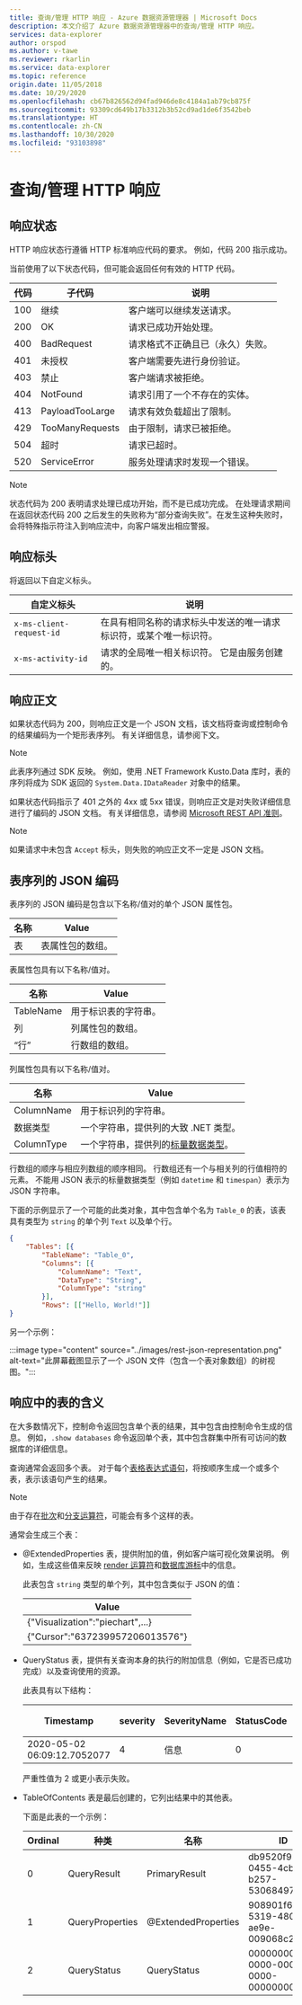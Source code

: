 ```yaml
---
title: 查询/管理 HTTP 响应 - Azure 数据资源管理器 | Microsoft Docs
description: 本文介绍了 Azure 数据资源管理器中的查询/管理 HTTP 响应。
services: data-explorer
author: orspod
ms.author: v-tawe
ms.reviewer: rkarlin
ms.service: data-explorer
ms.topic: reference
origin.date: 11/05/2018
ms.date: 10/29/2020
ms.openlocfilehash: cb67b826562d94fad946de8c4184a1ab79cb875f
ms.sourcegitcommit: 93309cd649b17b3312b3b52cd9ad1de6f3542beb
ms.translationtype: HT
ms.contentlocale: zh-CN
ms.lasthandoff: 10/30/2020
ms.locfileid: "93103898"
---
```

# <a name="querymanagement-http-response"></a>查询/管理 HTTP 响应

## <a name="response-status"></a>响应状态

HTTP 响应状态行遵循 HTTP 标准响应代码的要求。
例如，代码 200 指示成功。 

当前使用了以下状态代码，但可能会返回任何有效的 HTTP 代码。

|代码|子代码        |说明                                    |
|----|---------------|-----------------------------------------------|
|100 |继续       |客户端可以继续发送请求。       |
|200 |OK             |请求已成功开始处理。       |
|400 |BadRequest     |请求格式不正确且已（永久）失败。|
|401 |未授权   |客户端需要先进行身份验证。            |
|403 |禁止      |客户端请求被拒绝。                      |
|404 |NotFound       |请求引用了一个不存在的实体。      |
|413 |PayloadTooLarge|请求有效负载超出了限制。               |
|429 |TooManyRequests|由于限制，请求已被拒绝。 |
|504 |超时        |请求已超时。                         |
|520 |ServiceError   |服务处理请求时发现一个错误。|

> [!NOTE]
> 状态代码为 200 表明请求处理已成功开始，而不是已成功完成。
> 在处理请求期间在返回状态代码 200 之后发生的失败称为“部分查询失败”。在发生这种失败时，会将特殊指示符注入到响应流中，向客户端发出相应警报。

## <a name="response-headers"></a>响应标头

将返回以下自定义标头。

|自定义标头           |说明                                                                                               |
|------------------------|----------------------------------------------------------------------------------------------------------|
|`x-ms-client-request-id`|在具有相同名称的请求标头中发送的唯一请求标识符，或某个唯一标识符。     |
|`x-ms-activity-id`      |请求的全局唯一相关标识符。 它是由服务创建的。                    |

## <a name="response-body"></a>响应正文

如果状态代码为 200，则响应正文是一个 JSON 文档，该文档将查询或控制命令的结果编码为一个矩形表序列。
有关详细信息，请参阅下文。

> [!NOTE]
> 此表序列通过 SDK 反映。 例如，使用 .NET Framework Kusto.Data 库时，表的序列将成为 SDK 返回的 `System.Data.IDataReader` 对象中的结果。

如果状态代码指示了 401 之外的 4xx 或 5xx 错误，则响应正文是对失败详细信息进行了编码的 JSON 文档。
有关详细信息，请参阅 [Microsoft REST API 准则](https://github.com/microsoft/api-guidelines)。

> [!NOTE]
> 如果请求中未包含 `Accept` 标头，则失败的响应正文不一定是 JSON 文档。

## <a name="json-encoding-of-a-sequence-of-tables"></a>表序列的 JSON 编码

表序列的 JSON 编码是包含以下名称/值对的单个 JSON 属性包。

|名称  |Value                              |
|------|-----------------------------------|
|表|表属性包的数组。|

表属性包具有以下名称/值对。

|名称     |Value                               |
|---------|------------------------------------|
|TableName|用于标识表的字符串。 |
|列  |列属性包的数组。|
|“行”     |行数组的数组。          |

列属性包具有以下名称/值对。

|名称      |Value                                                          |
|----------|---------------------------------------------------------------|
|ColumnName|用于标识列的字符串。                           |
|数据类型  |一个字符串，提供列的大致 .NET 类型。|
|ColumnType|一个字符串，提供列的[标量数据类型](../../query/scalar-data-types/index.md)。|

行数组的顺序与相应列数组的顺序相同。
行数组还有一个与相关列的行值相符的元素。
不能用 JSON 表示的标量数据类型（例如 `datetime` 和 `timespan`）表示为 JSON 字符串。

下面的示例显示了一个可能的此类对象，其中包含单个名为 `Table_0` 的表，该表具有类型为 `string` 的单个列 `Text` 以及单个行。

```json
{
    "Tables": [{
        "TableName": "Table_0",
        "Columns": [{
            "ColumnName": "Text",
            "DataType": "String",
            "ColumnType": "string"
        }],
        "Rows": [["Hello, World!"]]
}
```

另一个示例： 

:::image type="content" source="../images/rest-json-representation.png" alt-text="此屏幕截图显示了一个 JSON 文件（包含一个表对象数组）的树视图。":::

## <a name="the-meaning-of-tables-in-the-response"></a>响应中的表的含义

在大多数情况下，控制命令返回包含单个表的结果，其中包含由控制命令生成的信息。 例如，`.show databases` 命令返回单个表，其中包含群集中所有可访问的数据库的详细信息。

查询通常会返回多个表。
对于每个[表格表达式语句](../../query/tabularexpressionstatements.md)，将按顺序生成一个或多个表，表示该语句产生的结果。

> [!NOTE]
> 由于存在[批次](../../query/batches.md)和[分支运算符](../../query/forkoperator.md)，可能会有多个这样的表。

通常会生成三个表：
* @ExtendedProperties 表，提供附加的值，例如客户端可视化效果说明。 例如，生成这些值来反映 [render 运算符](../../query/renderoperator.md)和[数据库游标](../../management/databasecursor.md)中的信息。
  
  此表包含 `string` 类型的单个列，其中包含类似于 JSON 的值：

  |Value|
  |-----|
  |{"Visualization":"piechart",...}|
  |{"Cursor":"637239957206013576"}|

* QueryStatus 表，提供有关查询本身的执行的附加信息（例如，它是否已成功完成）以及查询使用的资源。

  此表具有以下结构：

  |Timestamp                  |severity|SeverityName|StatusCode|StatusDescription            |计数|RequestId|ActivityId|SubActivityId|ClientActivityId|
  |---------------------------|--------|------------|----------|-----------------------------|-----|---------|----------|-------------|----------------|
  |2020-05-02 06:09:12.7052077|4       |信息        | 0        | 查询已成功完成|1    |...      |...       |...          |...             |

  严重性值为 2 或更小表示失败。

* TableOfContents 表是最后创建的，它列出结果中的其他表。 

  下面是此表的一个示例：

  |Ordinal|种类            |名称               |ID                                  |PrettyName|
  |-------|----------------|-------------------|------------------------------------|----------|
  |0      | QueryResult    |PrimaryResult      |db9520f9-0455-4cb5-b257-53068497605a||
  |1      | QueryProperties|@ExtendedProperties|908901f6-5319-4809-ae9e-009068c267c7||
  |2      | QueryStatus    |QueryStatus        |00000000-0000-0000-0000-000000000000||
